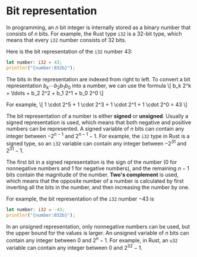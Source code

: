 #  Bit representation

In programming, an $n$ bit integer is internally
stored as a binary number that consists of $n$ bits.
For example, the Rust type `i32` is
a 32-bit type, which means that every `i32`
number consists of 32 bits.

Here is the bit representation of
the `i32` number 43: 
```rust
let number: i32 = 43;
println!("{number:032b}");
```

The bits in the representation are indexed from right to left.
To convert a bit representation $b_k \cdots b_2 b_1 b_0$ into a number,
we can use the formula
\\[
b_k 2^k + \\ldots + b_2 2^2 + b_1 2^1 + b_0 2^0
\\]

For example,
\\[
1 \\cdot 2^5 + 1 \\cdot 2^3 + 1 \\cdot 2^1 + 1 \\cdot 2^0 = 43
\\]

The bit representation of a number is either
**signed** or **unsigned**.
Usually a signed representation is used,
which means that both negative and positive
numbers can be represented.
A signed variable of $n$ bits can contain any
integer between $-2^{n-1}$ and $2^{n-1}-1$.
For example, the `i32` type in Rust is
a signed type, so an `i32` variable can contain any
integer between $-2^{31}$ and $2^{31}-1$.

The first bit in a signed representation
is the sign of the number (0 for nonnegative numbers
and 1 for negative numbers), and
the remaining $n-1$ bits contain the magnitude of the number.
**Two's complement** is used, which means that the
opposite number of a number is calculated by first
inverting all the bits in the number,
and then increasing the number by one.

For example, the bit representation of
the `i32` number $-43$ is

```rust
let number: i32 = -43;
println!("{number:032b}");
```

In an unsigned representation, only nonnegative
numbers can be used, but the upper bound for the values is larger.
An unsigned variable of $n$ bits can contain any
integer between $0$ and $2^n-1$.
For example, in Rust, an `u32` variable
can contain any integer between $0$ and $2^{32}-1$.

